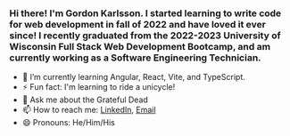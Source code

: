 ### Hi there! I'm Gordon Karlsson. I started learning to write code for web development in fall of 2022 and have loved it ever since! I recently graduated from the 2022-2023 University of Wisconsin Full Stack Web Development Bootcamp, and am currently working as a Software Engineering Technician.

- 🌱 I’m currently learning Angular, React, Vite, and TypeScript.
- ⚡ Fun fact: I'm learning to ride a unicycle!
- 💬 Ask me about the Grateful Dead
- 📫 How to reach me: [LinkedIn](https://www.linkedin.com/in/gordon-karlsson-b4b495251), [Email](mailto:gpkarlsson@proton.me)
- 😄 Pronouns: He/Him/His
<!-- ![HTML](https://img.shields.io/badge/HTML-239120?style=for-the-badge&logo=html5&logoColor=white)![ -->
<!--<img src="https://github-readme-stats.vercel.app/api?username=gpkarlsson" style="width: 100%"></img> -->
<!--
**gpkarlsson/gpkarlsson** is a ✨ _special_ ✨ repository because its `README.md` (this file) appears on your GitHub profile.

Here are some ideas to get you started:

- 🔭 I’m currently working on ...

- 👯 I’m looking to collaborate on ...
- 🤔 I’m looking for help with ...



-->
